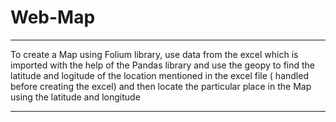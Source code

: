 # Web-Map

***** 

To create a Map using Folium library, use data from the excel which is imported with the help of the Pandas library and use the
geopy to find the latitude and logitude of the location mentioned in the excel file ( handled before creating the excel) and then locate 
the particular place in the Map using the latitude and longitude 

*****
